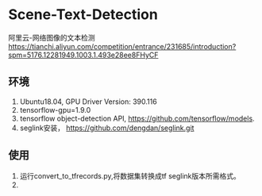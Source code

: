 # Scene-Text-Detection
阿里云-网络图像的文本检测
https://tianchi.aliyun.com/competition/entrance/231685/introduction?spm=5176.12281949.1003.1.493e28ee8FHyCF
## 环境
1. Ubuntu18.04, GPU Driver Version: 390.116
2. tensorflow-gpu=1.9.0
3. tensorflow object-detection API, https://github.com/tensorflow/models.
4. seglink安装， https://github.com/dengdan/seglink.git
## 使用
1. 运行convert_to_tfrecords.py,将数据集转换成tf seglink版本所需格式。
2. 
